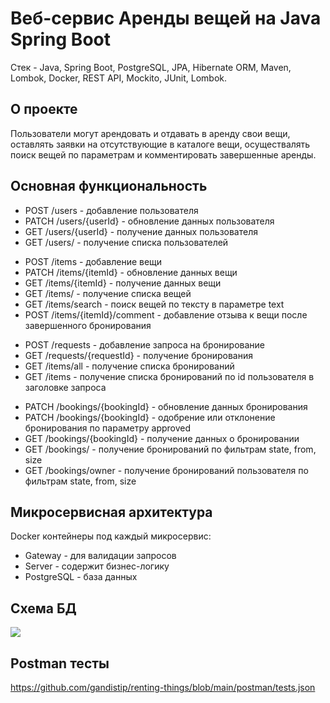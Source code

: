 # Веб-сервис Аренды вещей на Java Spring Boot
Стек - Java, Spring Boot, PostgreSQL, JPA, Hibernate ORM, Maven, Lombok, Docker, REST API, Mockito, JUnit, Lombok.

## О проекте
Пользователи могут арендовать и отдавать в аренду свои вещи, оставлять заявки на отсутствующие в каталоге вещи, осуществалять поиск вещей по параметрам и комментировать завершенные аренды.

## Основная функциональность
- POST /users - добавление пользователя
- PATCH /users/{userId} - обновление данных пользователя
- GET /users/{userId} - получение данных пользователя
- GET /users/ - получение списка пользователей
<!-- -->
- POST /items - добавление вещи
- PATCH /items/{itemId} - обновление данных вещи
- GET /items/{itemId} - получение данных вещи
- GET /items/ - получение списка вещей
- GET /items/search - поиск вещей по тексту в параметре text
- POST /items/{itemId}/comment - добавление отзыва к вещи после завершенного бронирования
<!-- -->
- POST /requests - добавление запроса на бронирование
- GET /requests/{requestId} - получение бронирования
- GET /items/all - получение списка бронирований
- GET /items - получение списка бронирований по id пользователя в заголовке запроса
<!-- -->
- PATCH /bookings/{bookingId} - обновление данных бронирования
- PATCH /bookings/{bookingId} - одобрение или отклонение бронирования по параметру approved
- GET /bookings/{bookingId} - получение данных о бронировании
- GET /bookings/ - получение бронирований по фильтрам state, from, size
- GET /bookings/owner - получение бронирований пользователя по фильтрам state, from, size

## Микросервисная архитектура
Docker контейнеры под каждый микросервис:
* Gateway - для валидации запросов
* Server - содержит бизнес-логику
* PostgreSQL - база данных

## Схема БД
![](https://github.com/gandistip/renting-things/blob/a796dbdade740c45742a9bb65801191ca8e5566c/server/src/main/resources/dbSchema.png)

## Postman тесты
https://github.com/gandistip/renting-things/blob/main/postman/tests.json

